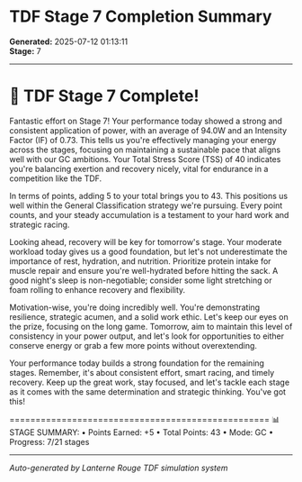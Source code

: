 # TDF Stage 7 Completion Summary

**Generated:** 2025-07-12 01:13:11  
**Stage:** 7

---

🎉 TDF Stage 7 Complete!
==================================================

Fantastic effort on Stage 7! Your performance today showed a strong and consistent application of power, with an average of 94.0W and an Intensity Factor (IF) of 0.73. This tells us you're effectively managing your energy across the stages, focusing on maintaining a sustainable pace that aligns well with our GC ambitions. Your Total Stress Score (TSS) of 40 indicates you're balancing exertion and recovery nicely, vital for endurance in a competition like the TDF.

In terms of points, adding 5 to your total brings you to 43. This positions us well within the General Classification strategy we're pursuing. Every point counts, and your steady accumulation is a testament to your hard work and strategic racing.

Looking ahead, recovery will be key for tomorrow's stage. Your moderate workload today gives us a good foundation, but let's not underestimate the importance of rest, hydration, and nutrition. Prioritize protein intake for muscle repair and ensure you're well-hydrated before hitting the sack. A good night's sleep is non-negotiable; consider some light stretching or foam rolling to enhance recovery and flexibility.

Motivation-wise, you're doing incredibly well. You're demonstrating resilience, strategic acumen, and a solid work ethic. Let's keep our eyes on the prize, focusing on the long game. Tomorrow, aim to maintain this level of consistency in your power output, and let's look for opportunities to either conserve energy or grab a few more points without overextending.

Your performance today builds a strong foundation for the remaining stages. Remember, it's about consistent effort, smart racing, and timely recovery. Keep up the great work, stay focused, and let's tackle each stage as it comes with the same determination and strategic thinking. You've got this!

==================================================
📊 STAGE SUMMARY:
• Points Earned: +5
• Total Points: 43
• Mode: GC
• Progress: 7/21 stages


---

*Auto-generated by Lanterne Rouge TDF simulation system*
